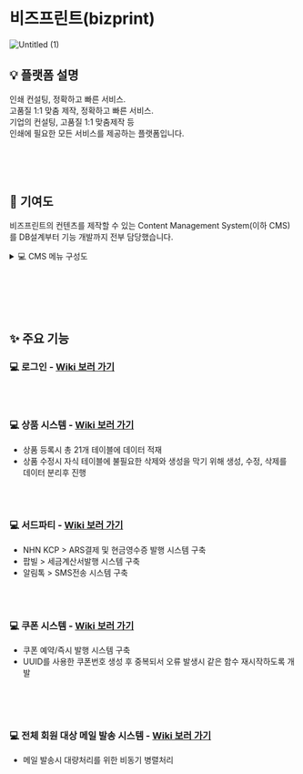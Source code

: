 # 비즈프린트(bizprint)
![Untitled (1)](https://github.com/whitewise95/portfolio/assets/81284265/32732a24-5a20-4efc-8504-bd3dbcf4769a)


## 💡 플랫폼 설명  
인쇄 컨설팅, 정확하고 빠른 서비스.  
고품질 1:1 맞춤 제작, 정확하고 빠른 서비스.   
기업의 컨설팅, 고품질 1:1 맞춤제작 등   
인쇄에 필요한 모든 서비스를 제공하는 플랫폼입니다.    
 
<br>
<br>
<br>



## 💪 기여도
비즈프린트의 컨텐츠를 제작할 수 있는  Content Management System(이하 CMS)를 DB설계부터 기능 개발까지 전부 담당했습니다.

<details>
<summary> 💻 CMS 메뉴 구성도</summary>
<div markdown="1">     
  
![image](https://github.com/whitewise95/portfolio/assets/81284265/4a11ceab-1859-458d-acf7-441687bb153c)

</div>
</details>
   
<br>
<br>
<br>
<br>
<br>


## ✨ 주요 기능
### 💻 로그인 - [Wiki 보러 가기]()


<Br>
<Br>


### 💻 상품 시스템 - [Wiki 보러 가기]()
- 상품 등록시 총 21개 테이블에 데이터 적재
- 상품 수정시 자식 테이블에 불필요한 삭제와 생성을 막기 위해 생성, 수정, 삭제를 데이터 분리후 진행


<Br>
<Br>

### 💻 서드파티 - [Wiki 보러 가기]()
- NHN KCP > ARS결제 및 현금영수증 발행 시스템 구축
- 팝빌 > 세금계산서발행 시스템 구축
- 알림톡 > SMS전송 시스템 구축

<Br>
<Br>


### 💻 쿠폰 시스템 - [Wiki 보러 가기]()
- 쿠폰 예약/즉시 발행 시스템 구축
- UUID를 사용한 쿠폰번호 생성 후 중복되서 오류 발생시 같은 함수 재시작하도록 개발

<Br>
<Br>
<Br>

### 💻 전체 회원 대상 메일 발송 시스템 - [Wiki 보러 가기]()
- 메일 발송시 대량처리를 위한 비동기 병렬처리
